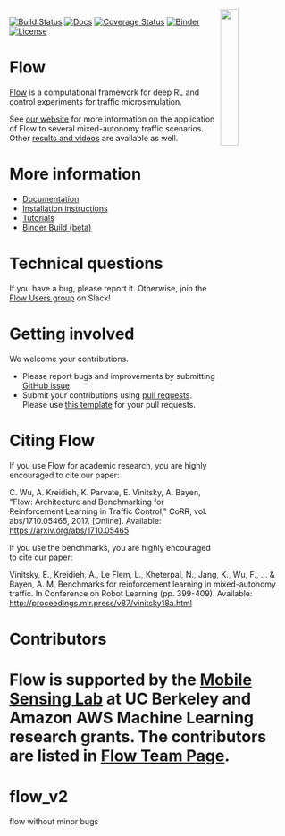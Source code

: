 <img src="docs/img/square_logo.png" align="right" width="25%"/>

[![Build Status](https://travis-ci.com/flow-project/flow.svg?branch=master)](https://travis-ci.com/flow-project/flow)
[![Docs](https://readthedocs.org/projects/flow/badge)](http://flow.readthedocs.org/en/latest/)
[![Coverage Status](https://coveralls.io/repos/github/flow-project/flow/badge.svg?branch=master)](https://coveralls.io/github/flow-project/flow?branch=master)
[![Binder](https://mybinder.org/badge_logo.svg)](https://mybinder.org/v2/gh/flow-project/flow/binder)
[![License](https://img.shields.io/badge/license-MIT-blue.svg)](https://github.com/flow-project/flow/blob/master/LICENSE.md)

# Flow

[Flow](https://flow-project.github.io/) is a computational framework for deep RL and control experiments for traffic microsimulation.

See [our website](https://flow-project.github.io/) for more information on the application of Flow to several mixed-autonomy traffic scenarios. Other [results and videos](https://sites.google.com/view/ieee-tro-flow/home) are available as well.

# More information

- [Documentation](https://flow.readthedocs.org/en/latest/)
- [Installation instructions](http://flow.readthedocs.io/en/latest/flow_setup.html)
- [Tutorials](https://github.com/flow-project/flow/tree/master/tutorials)
- [Binder Build (beta)](https://mybinder.org/v2/gh/flow-project/flow/binder)

# Technical questions

If you have a bug, please report it. Otherwise, join the [Flow Users group](https://join.slack.com/t/flow-users/shared_invite/enQtODQ0NDYxMTQyNDY2LTY1ZDVjZTljM2U0ODIxNTY5NTQ2MmUxMzYzNzc5NzU4ZTlmNGI2ZjFmNGU4YjVhNzE3NjcwZTBjNzIxYTg5ZmY) on Slack!  

# Getting involved

We welcome your contributions.

- Please report bugs and improvements by submitting [GitHub issue](https://github.com/flow-project/flow/issues).
- Submit your contributions using [pull requests](https://github.com/flow-project/flow/pulls). Please use [this template](https://github.com/flow-project/flow/blob/master/.github/PULL_REQUEST_TEMPLATE.md) for your pull requests.

# Citing Flow

If you use Flow for academic research, you are highly encouraged to cite our paper:

C. Wu, A. Kreidieh, K. Parvate, E. Vinitsky, A. Bayen, "Flow: Architecture and Benchmarking for Reinforcement Learning in Traffic Control," CoRR, vol. abs/1710.05465, 2017. [Online]. Available: https://arxiv.org/abs/1710.05465

If you use the benchmarks, you are highly encouraged to cite our paper:

Vinitsky, E., Kreidieh, A., Le Flem, L., Kheterpal, N., Jang, K., Wu, F., ... & Bayen, A. M,  Benchmarks for reinforcement learning in mixed-autonomy traffic. In Conference on Robot Learning (pp. 399-409). Available: http://proceedings.mlr.press/v87/vinitsky18a.html

# Contributors

Flow is supported by the [Mobile Sensing Lab](http://bayen.eecs.berkeley.edu/) at UC Berkeley and Amazon AWS Machine Learning research grants. The contributors are listed in [Flow Team Page](https://flow-project.github.io/team.html).
=======
# flow_v2
flow without minor bugs

